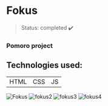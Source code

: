 <h1> Fokus </h1>

> Status: completed ✔️
### Pomoro project
## Technologies used:

<table>
  <tr>
    <td>HTML</td>
    <td>CSS</td>
    <td>JS</td>
  </tr>
</table>


![Fokus](https://github.com/user-attachments/assets/a6cd8c4b-cb67-4161-a721-906e995889b2)
![fokus2](https://github.com/user-attachments/assets/f94763c1-62ca-447c-9787-28c4e28db790)
![fokus3](https://github.com/user-attachments/assets/8cc6fe9a-4905-4610-9e81-f540c20704c9)
![fokus4](https://github.com/user-attachments/assets/9d6c6050-e13b-4d23-ac46-6f696c16b568)
